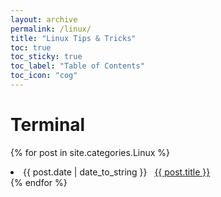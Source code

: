 ```yaml
---
layout: archive
permalink: /linux/
title: "Linux Tips & Tricks"
toc: true
toc_sticky: true
toc_label: "Table of Contents"
toc_icon: "cog"
---
```


# Terminal
{% for post in site.categories.Linux %}
<li>
  <span>{{ post.date | date_to_string }}</span> &nbsp;
  <a href="{{ post.url }}">{{ post.title }}</a>
</li>
{% endfor %}